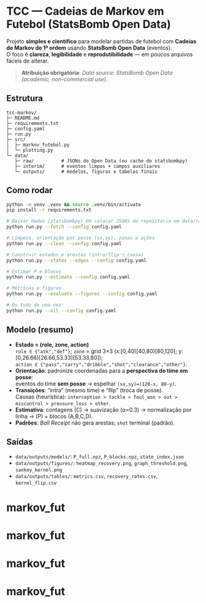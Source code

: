 # TCC — Cadeias de Markov em Futebol (StatsBomb Open Data)

Projeto **simples e científico** para modelar partidas de futebol com **Cadeias de Markov de 1ª ordem** usando **StatsBomb Open Data** (eventos).  
O foco é **clareza**, **legibilidade** e **reprodutibilidade** — em poucos arquivos fáceis de alterar.

> **Atribuição obrigatória**: *Data source: StatsBomb Open Data (academic, non-commercial use).*

## Estrutura
```
tcc-markov/
├─ README.md
├─ requirements.txt
├─ config.yaml
├─ run.py
├─ src/
│  ├─ markov_futebol.py
│  └─ plotting.py
└─ data/
   ├─ raw/          # JSONs do Open Data (ou cache do statsbombpy)
   ├─ interim/      # eventos limpos + campos auxiliares
   └─ outputs/      # modelos, figuras e tabelas finais
```

## Como rodar
```bash
python -m venv .venv && source .venv/bin/activate
pip install -r requirements.txt

# Baixar dados (statsbombpy) OU colocar JSONs do repositório em data/raw
python run.py --fetch --config config.yaml

# Limpeza, orientação por posse (sx,sy), zonas e ações
python run.py --clean --config config.yaml

# Construir estados e arestas (intra/flip + causa)
python run.py --states --edges --config config.yaml

# Estimar P e blocos
python run.py --estimate --config config.yaml

# Métricas e figuras
python run.py --evaluate --figures --config config.yaml

# Ou tudo de uma vez:
python run.py --all --config config.yaml
```

## Modelo (resumo)
- **Estado = (role, zone, action)**  
  `role ∈ {"atk","def"}`; `zone` = grid 3×3 (x:[0,40)[40,80)[80,120]; y:[0,26.66)[26.66,53.33)[53.33,80]);  
  `action ∈ {"pass","carry","dribble","shot","clearance","other"}`.
- **Orientação**: padronize coordenadas para a **perspectiva do time em posse**:  
  eventos do time **sem posse** → espelhar `(sx,sy)=(120-x, 80-y)`.
- **Transições**: “intra” (mesmo time) e “flip” (troca de posse).  
  Causas (heurística): `interception > tackle > foul_won > out > miscontrol > pressure_loss > other`.
- **Estimativa**: contagens \(C\) → suavização (α=0.3) → normalização por linha → \(P\) + blocos \(A,B,C,D\).
- **Padrões**: *Ball Receipt* não gera arestas; `shot` terminal (padrão).

## Saídas
- `data/outputs/models/`: `P_full.npz`, `P_blocks.npz`, `state_index.json`
- `data/outputs/figures/`: `heatmap_recovery.png`, `graph_threshold.png`, `sankey_kernel.png`
- `data/outputs/tables/`: `metrics.csv`, `recovery_rates.csv`, `kernel_flip.csv`
# markov_fut
# markov_fut
# markov_fut
# markov_fut
